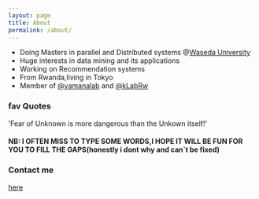 ```yaml
---
layout: page
title: About
permalink: /about/
---
```

* Doing Masters in parallel and Distributed systems @[Waseda University](http://www.waseda.jp/en)
* Huge interests in data mining and its applications
* Working on Recommendation systems 
* From Rwanda,living in Tokyo
* Member of [@yamanalab](http://www.yama.info.waseda.ac.jp/) and [@kLabRw](http://klab.rw/)

### fav Quotes 
'Fear of Unknown is more dangerous than the Unkown itself!'

#### NB: I OFTEN MISS TO TYPE SOME WORDS,I HOPE IT WILL BE FUN FOR YOU TO FILL THE GAPS(honestly i dont why and can`t be fixed)
 

### Contact me

[here](mailto:eliemagambo@gmail.com)


